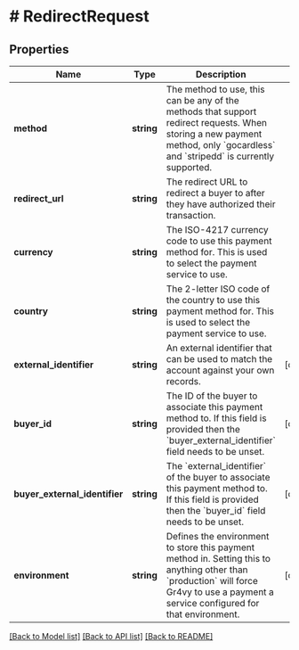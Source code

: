 # # RedirectRequest

## Properties

Name | Type | Description | Notes
------------ | ------------- | ------------- | -------------
**method** | **string** | The method to use, this can be any of the methods that support redirect requests.  When storing a new payment method, only &#x60;gocardless&#x60; and &#x60;stripedd&#x60; is currently supported. |
**redirect_url** | **string** | The redirect URL to redirect a buyer to after they have authorized their transaction. |
**currency** | **string** | The ISO-4217 currency code to use this payment method for. This is used to select the payment service to use. |
**country** | **string** | The 2-letter ISO code of the country to use this payment method for. This is used to select the payment service to use. |
**external_identifier** | **string** | An external identifier that can be used to match the account against your own records. | [optional]
**buyer_id** | **string** | The ID of the buyer to associate this payment method to. If this field is provided then the &#x60;buyer_external_identifier&#x60; field needs to be unset. | [optional]
**buyer_external_identifier** | **string** | The &#x60;external_identifier&#x60; of the buyer to associate this payment method to. If this field is provided then the &#x60;buyer_id&#x60; field needs to be unset. | [optional]
**environment** | **string** | Defines the environment to store this payment method in. Setting this to anything other than &#x60;production&#x60; will force Gr4vy to use a payment a service configured for that environment. | [optional]

[[Back to Model list]](../../README.md#models) [[Back to API list]](../../README.md#endpoints) [[Back to README]](../../README.md)
